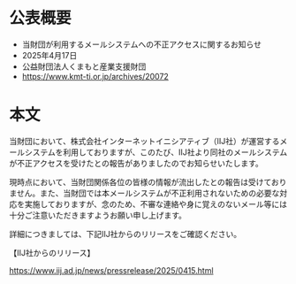 # 公表概要
- 当財団が利用するメールシステムへの不正アクセスに関するお知らせ
- 2025年4月17日
- 公益財団法人くまもと産業支援財団
- https://www.kmt-ti.or.jp/archives/20072

# 本文
当財団において、株式会社インターネットイニシアティブ（IIJ社）が運営するメールシステムを利用しておりますが、このたび、IIJ社より同社のメールシステムが不正アクセスを受けたとの報告がありましたのでお知らせいたします。

現時点において、当財団関係各位の皆様の情報が流出したとの報告は受けておりません。また、当財団では本メールシステムが不正利用されないための必要な対応を実施しておりますが、念のため、不審な連絡や身に覚えのないメール等には十分ご注意いただきますようお願い申し上げます。

詳細につきましては、下記IIJ社からのリリースをご確認ください。

【IIJ社からのリリース】

https://www.iij.ad.jp/news/pressrelease/2025/0415.html

